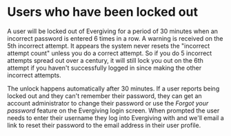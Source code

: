 # Users who have been locked out

A user will be locked out of Evergiving for a period of 30 minutes when
an incorrect password is entered 6 times in a row. A warning is received
on the 5th incorrect attempt. It appears the system never resets the
\"incorrect attempt count\" unless you do a correct attempt. So if you
do 5 incorrect attempts spread out over a century, it will still lock
you out on the 6th attempt if you haven\'t successfully logged in since
making the other incorrect attempts.

The unlock happens automatically after 30 minutes. If a user reports
being locked out and they can\'t remember their password, they can get
an account administrator to change their password or use the *Forgot
your password* feature on the Evergiving login screen. When prompted the
user needs to enter their username they log into Evergiving with and
we\'ll email a link to reset their password to the email address in
their user profile.
